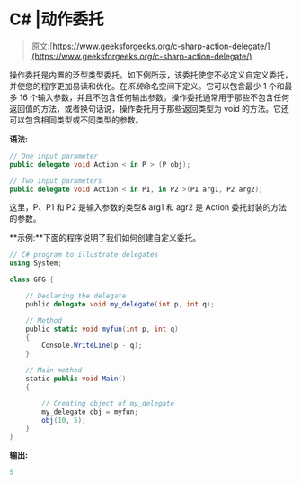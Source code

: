 # C# |动作委托

> 原文:[https://www.geeksforgeeks.org/c-sharp-action-delegate/](https://www.geeksforgeeks.org/c-sharp-action-delegate/)

操作委托是内置的泛型类型委托。如下例所示，该委托使您不必定义自定义委托，并使您的程序更加易读和优化。在*系统*命名空间下定义。它可以包含最少 1 个和最多 16 个输入参数，并且不包含任何输出参数。操作委托通常用于那些不包含任何返回值的方法，或者换句话说，操作委托用于那些返回类型为 void 的方法。它还可以包含相同类型或不同类型的参数。

**语法:**

```cs
// One input parameter
public delegate void Action < in P > (P obj);

// Two input parameters
public delegate void Action < in P1, in P2 >(P1 arg1, P2 arg2);

```

这里，P、P1 和 P2 是输入参数的类型& arg1 和 agr2 是 Action 委托封装的方法的参数。

**示例:**下面的程序说明了我们如何创建自定义委托。

```cs
// C# program to illustrate delegates
using System;

class GFG {

    // Declaring the delegate
    public delegate void my_delegate(int p, int q);

    // Method
    public static void myfun(int p, int q)
    {
        Console.WriteLine(p - q);
    }

    // Main method
    static public void Main()
    {

        // Creating object of my_delegate
        my_delegate obj = myfun;
        obj(10, 5);
    }
}
```

**输出:**

```cs
5

```